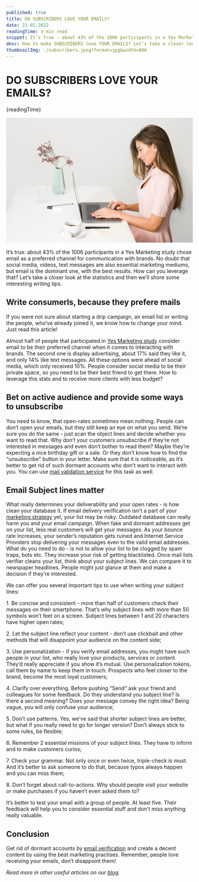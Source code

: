 ```yaml
---
published: true
title: DO SUBSCRIBERS LOVE YOUR EMAILS?
date: 23.02.2022
readingTime: 3 min read
snippet: It’s true - about 43% of the 1006 participants in a Yes Marketing study chose email as a preferred channel for communication with brands. No doubt that social media, videos, text messages are also essential marketing mediums, but email is the dominant one, with the best results. How can you leverage that? Let’s take a closer look at the statistics and then we’ll shore some interesting writing tips.
desc: How to make SUBSCRIBERS love YOUR EMAILS? Let’s take a closer look and show some interesting writing tips.
thumbnailImg: ./subscribers.jpeg?format=jpg&width=880
---
```


# DO SUBSCRIBERS LOVE YOUR EMAILS?

{readingTime}

![email subscribers](./subscribers.jpeg?format=webp;jpg;png;avif&srcset&width=880)

It’s true: about 43% of the 1006 participants in a Yes Marketing study chose email as a preferred channel for communication with brands. No doubt that social media, videos, text messages are also essential marketing mediums, but email is the dominant one, with the best results. How can you leverage that? Let’s take a closer look at the statistics and then we’ll shore some interesting writing tips.

## Write consumerls, because they prefere mails

If you were not sure about starting a drip campaign, an email list or writing the people, who’ve already joined it, we know how to change your mind. Just read this article!

Almost half of people that participated in [Yes Marketing study](https://www.data-axle.com/resource/survey-report-surviving-retail-apocalypse/) consider email to be their preferred channel when it comes to interacting with brands. The second one is display advertising, about 17% said they like it, and only 14% like text messages. All these options were ahead of social media, which only received 10%. People consider social media to be their private space, so you need to be their best friend to get there. How to leverage this stats and to receive more clients with less budget?

## Bet on active audience and provide some ways to unsubscribe

You need to know, that open-rates sometimes mean nothing. People can don’t open your emails, but they still keep an eye on what you send. We’re sure you do the same - just scan the object lines and decide whether you want to read that. Why don’t your customers unsubscribe if they’re not interested in messages and even don’t bother to read them? Maybe they’re expecting a nice birthday gift or a sale. Or they don’t know how to find the “unsubscribe” button in your letter. Make sure that it is noticeable, as it’s better to get rid of such dormant accounts who don’t want to interact with you. You can use [mail validation service](https://mailcheck.co/) for this task as well.

## Email Subject lines matter

What really determines your deliverability and your open rates - is how clean your database it. If email delivery verification isn’t a part of your [marketing strategy](/blog/great-ideas-for-your-email-marketing-strategy) yet, your list may be risky. Outdated database can really harm you and your email campaign. When fake and dormant addresses get on your list, less real customers will get your messages. As your bounce rate increases, your sender’s reputation gets ruined and Internet Service Providers stop delivering your messages even to the valid email addresses. What do you need to do - is not to allow your list to be clogged by spam traps, bots etc. They increase your risk of getting blacklisted. Once mail lists verifier cleans your list, think about your subject lines. We can compare it to newspaper headlines. People might just glance at them and make a decision if they’re interested.

We can offer you several important tips to use when writing your subject lines:

1\. Be concise and consistent - more than half of customers check their messages on their smartphone. That’s why subject lines with more than 50 symbols won’t feet on a screen. Subject lines between 1 and 20 characters have higher open rates;

2\. Let the subject line reflect your content - don’t use clickbait and other methods that will disappoint your audience on the content side;

3\. Use personalization - if you verify email addresses, you might have such people in your list, who really love your products, services or content. They’d really appreciate if you show it’s mutual. Use personalization tokens, call them by name to keep them in touch. Prospects who feel closer to the brand, become the most loyal customers;

4\. Clarify over everything. Before pushing “Send” ask your friend and colleagues for some feedback. Do they understand you subject line? Is there a second meaning? Does your message convey the right idea? Being vague, you will only confuse your audience;

5\. Don’t use patterns. Yes, we’ve said that shorter subject lines are better, but what if you really need to go for longer version? Don’t always stick to some rules, be flexible;

6\. Remember 2 essential missions of your subject lines. They have to inform and to make customers curios;

7\. Check your grammar. Not only once or even twice, triple-check is must. And it’s better to ask someone to do that, because typos always happen and you can miss them;

8\. Don’t forget about call-to-actions. Why should people visit your website or make purchases if you haven’t even asked them to?

It’s better to test your email with a group of people. At least five. Their feedback will help you to consider essential stuff and don’t miss anything really valuable.

## Conclusion

Get rid of dormant accounts by [email verification](https://mailcheck.co/) and create a decent content by using the best marketing practises. Remember, people love receiving your emails, don’t disappoint them!

*Read more in other useful articles on our [blog](/blog).*
